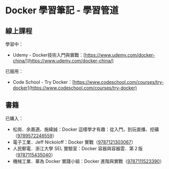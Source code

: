 # Docker 學習筆記 - 學習管道

## 線上課程

學習中：

* Udemy - Docker技術入門與實戰：[https://www.udemy.com/docker-china/](https://www.udemy.com/docker-china/)

已服用：

* Code School - Try Docker：[https://www.codeschool.com/courses/try-docker](https://www.codeschool.com/courses/try-docker)

## 書籍

已購入：

* 松崗．余嘉適、施緯誠：Docker 這樣學才有趣：從入門，到玩直播、挖礦（[9789572246559](https://www.tenlong.com.tw/products/9789572246559)）
* 電子工業．Jeff Nickoloff：Docker 實戰（[9787121303067](https://book.douban.com/subject/26928415/)）
* 人民郵電．浙江大學 SEL 實驗室：Docker 容器與容器雲．第２版（[9787115435040](https://book.douban.com/subject/26894736/)）
* 機械工業．華為 Docker 實踐小組：Docker 進階與實戰（[9787111523390](https://book.douban.com/subject/26701218/)）



